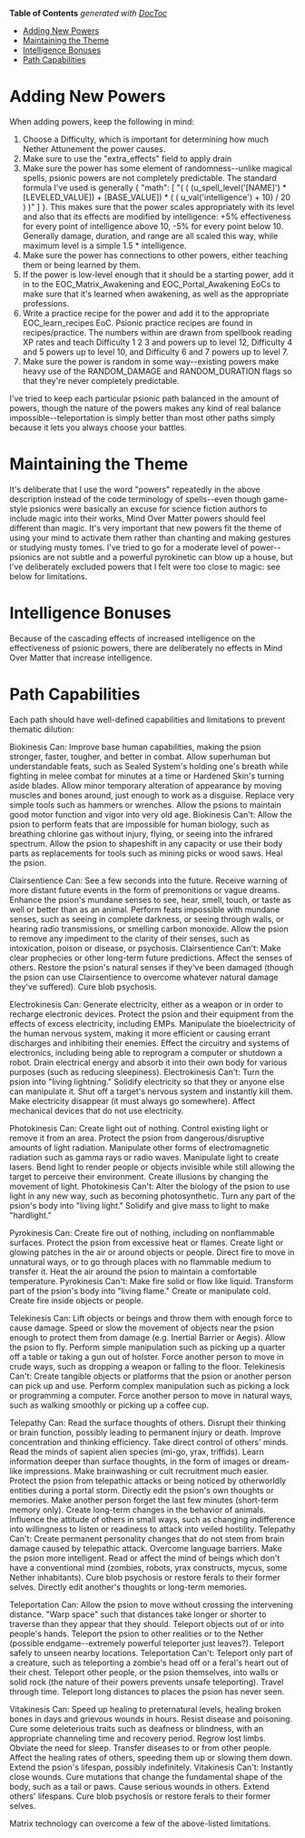 <!-- START doctoc generated TOC please keep comment here to allow auto update -->
<!-- DON'T EDIT THIS SECTION, INSTEAD RE-RUN doctoc TO UPDATE -->
**Table of Contents**  *generated with [DocToc](https://github.com/thlorenz/doctoc)*

- [Adding New Powers](#adding-new-powers)
- [Maintaining the Theme](#maintaining-the-theme)
- [Intelligence Bonuses](#intelligence-bonuses)
- [Path Capabilities](#path-capabilities)

<!-- END doctoc generated TOC please keep comment here to allow auto update -->

# Adding New Powers

When adding powers, keep the following in mind:

1) Choose a Difficulty, which is important for determining how much Nether Attunement the power causes.
2) Make sure to use the "extra_effects" field to apply drain
3) Make sure the power has some element of randomness--unlike magical spells, psionic powers are not completely predictable. The standard formula I've used is generally { "math": [ "( ( (u_spell_level('[NAME]') * [LEVELED_VALUE]) + [BASE_VALUE]) * ( ( u_val('intelligence') + 10) / 20 ) )" ] }. This makes sure that the power scales appropriately with its level and also that its effects are modified by intelligence: +5% effectiveness for every point of intelligence above 10, -5% for every point below 10. Generally damage, duration, and range are all scaled this way, while maximum level is a simple 1.5 * intelligence.
4) Make sure the power has connections to other powers, either teaching them or being learned by them.
5) If the power is low-level enough that it should be a starting power, add it in to the EOC_Matrix_Awakening and EOC_Portal_Awakening EoCs to make sure that it's learned when awakening, as well as the appropriate professions.
6) Write a practice recipe for the power and add it to the appropriate EOC_learn_recipes EoC. Psionic practice recipes are found in recipes/practice. The numbers within are drawn from spellbook reading XP rates and teach Difficulty 1 2 3 and powers up to level 12, Difficulty 4 and 5 powers up to level 10, and Difficulty 6 and 7 powers up to level 7.
7) Make sure the power is random in some way--existing powers make heavy use of the RANDOM_DAMAGE and RANDOM_DURATION flags so that they're never completely predictable. 

I've tried to keep each particular psionic path balanced in the amount of powers, though the nature of the powers makes any kind of real balance impossible--teleportation is simply better than most other paths simply because it lets you always choose your battles. 

# Maintaining the Theme

It's deliberate that I use the word "powers" repeatedly in the above description instead of the code terminology of spells--even though game-style psionics were basically an excuse for science fiction authors to include magic into their works, Mind Over Matter powers should feel different than magic. It's very important that new powers fit the theme of using your mind to activate them rather than chanting and making gestures or studying musty tomes. I've tried to go for a moderate level of power--psionics are not subtle and a powerful pyrokinetic can blow up a house, but I've deliberately excluded powers that I felt were too close to magic: see below for limitations.

# Intelligence Bonuses

Because of the cascading effects of increased intelligence on the effectiveness of psionic powers, there are deliberately no effects in Mind Over Matter that increase intelligence. 

# Path Capabilities

Each path should have well-defined capabilities and limitations to prevent thematic dilution:

Biokinesis Can: Improve base human capabilities, making the psion stronger, faster, tougher, and better in combat.  Allow superhuman but understandable feats, such as Sealed System's holding one's breath while fighting in melee combat for minutes at a time or Hardened Skin's turning aside blades. Allow minor temporary alteration of appearance by moving muscles and bones around, just enough to work as a disguise.  Replace very simple tools such as hammers or wrenches.  Allow the psions to maintain good motor function and vigor into very old age. 
Biokinesis Can't: Allow the psion to perform feats that are impossible for human biology, such as breathing chlorine gas without injury, flying, or seeing into the infrared spectrum.  Allow the psion to shapeshift in any capacity or use their body parts as replacements for tools such as mining picks or wood saws.  Heal the psion.

Clairsentience Can:  See a few seconds into the future.  Receive warning of more distant future events in the form of premonitions or vague dreams.  Enhance the psion's mundane senses to see, hear, smell, touch, or taste as well or better than as an animal.  Perform feats impossible with mundane senses, such as seeing in complete darkness, or seeing through walls, or hearing radio transmissions, or smelling carbon monoxide.  Allow the psion to remove any impediment to the clarity of their senses, such as intoxication, poison or disease, or psychosis.
Clairsentience Can't: Make clear prophecies or other long-term future predictions.  Affect the senses of others.  Restore the psion's natural senses if they've been damaged (though the psion can use Clairsentience to overcome whatever natural damage they've suffered).  Cure blob psychosis.

Electrokinesis Can: Generate electricity, either as a weapon or in order to recharge electronic devices.  Protect the psion and their equipment from the effects of excess electricity, including EMPs.  Manipulate the bioelectricity of the human nervous system, making it more efficient or causing errant discharges and inhibiting their enemies.  Effect the circuitry and systems of electronics, including being able to reprogram a computer or shutdown a robot.  Drain electrical energy and absorb it into their own body for various purposes (such as reducing sleepiness).
Electrokinesis Can't: Turn the psion into "living lightning."  Solidify electricity so that they or anyone else can manipulate it.  Shut off a target's nervous system and instantly kill them.  Make electricity disappear (it must always go somewhere).  Affect mechanical devices that do not use electricity. 

Photokinesis Can: Create light out of nothing.  Control existing light or remove it from an area. Protect the psion from dangerous/disruptive amounts of light radiation.  Manipulate other forms of electromagnetic radiation such as gamma rays or radio waves.  Manipulate light to create lasers.  Bend light to render people or objects invisible while still allowing the target to perceive their environment.  Create illusions by changing the movement of light.
Photokinesis Can't: Alter the biology of the psion to use light in any new way, such as becoming photosynthetic.  Turn any part of the psion's body into "living light."  Solidify and give mass to light to make "hardlight."

Pyrokinesis Can: Create fire out of nothing, including on nonflammable surfaces. Protect the psion from excessive heat or flames.  Create light or glowing patches in the air or around objects or people.  Direct fire to move in unnatural ways, or to go through places with no flammable medium to transfer it.  Heat the air around the psion to maintain a comfortable temperature. 
Pyrokinesis Can't: Make fire solid or flow like liquid.  Transform part of the psion's body into "living flame."  Create or manipulate cold.  Create fire inside objects or people. 

Telekinesis Can: Lift objects or beings and throw them with enough force to cause damage.  Speed or slow the movement of objects near the psion enough to protect them from damage (e.g. Inertial Barrier or Aegis).  Allow the psion to fly.  Perform simple manipulation such as picking up a quarter off a table or taking a gun out of holster.  Force another person to move in crude ways, such as dropping a weapon or falling to the floor.
Telekinesis Can't: Create tangible objects or platforms that the psion or another person can pick up and use.  Perform complex manipulation such as picking a lock or programming a computer.  Force another person to move in natural ways, such as walking smoothly or picking up a coffee cup. 

Telepathy Can: Read the surface thoughts of others.  Disrupt their thinking or brain function, possibly leading to permanent injury or death.  Improve concentration and thinking efficiency. Take direct control of others' minds.  Read the minds of sapient alien species (mi-go, yrax, triffids).  Learn information deeper than surface thoughts, in the form of images or dream-like impressions.  Make brainwashing or cult recruitment much easier.  Protect the psion from telepathic attacks or being noticed by otherworldly entities during a portal storm.  Directly edit the psion's own thoughts or memories.  Make another person forget the last few minutes (short-term memory only).  Create long-term changes in the behavior of animals.  Influence the attitude of others in small ways, such as changing indifference into willingness to listen or readiness to attack into veiled hostility. 
Telepathy Can't: Create permanent personality changes that do not stem from brain damage caused by telepathic attack.  Overcome language barriers.  Make the psion more intelligent.  Read or affect the mind of beings which don't have a conventional mind (zombies, robots, yrax constructs, mycus, some Nether inhabitants).  Cure blob psychosis or restore ferals to their former selves.  Directly edit another's thoughts or long-term memories.

Teleportation Can: Allow the psion to move without crossing the intervening distance.  "Warp space" such that distances take longer or shorter to traverse than they appear that they should.  Teleport objects out of or into people's hands.  Teleport the psion to other realities or to the Nether (possible endgame--extremely powerful teleporter just leaves?).  Teleport safely to unseen nearby locations.
Teleportation Can't: Teleport only part of a creature, such as teleporting a zombie's head off or a feral's heart out of their chest.  Teleport other people, or the psion themselves, into walls or solid rock (the nature of their powers prevents unsafe teleporting).  Travel through time.  Teleport long distances to places the psion has never seen. 

Vitakinesis Can: Speed up healing to preternatural levels, healing broken bones in days and grievous wounds in hours.  Resist disease and poisoning.  Cure some deleterious traits such as deafness or blindness, with an appropriate channeling time and recovery period.  Regrow lost limbs.  Obviate the need for sleep. Transfer diseases to or from other people.  Affect the healing rates of others, speeding them up or slowing them down.  Extend the psion's lifespan, possibly indefinitely. 
Vitakinesis Can't: Instantly close wounds.  Cure mutations that change the fundamental shape of the body, such as a tail or paws.  Cause serious wounds in others.  Extend others' lifespans.  Cure blob psychosis or restore ferals to their former selves. 

Matrix technology can overcome a few of the above-listed limitations.
